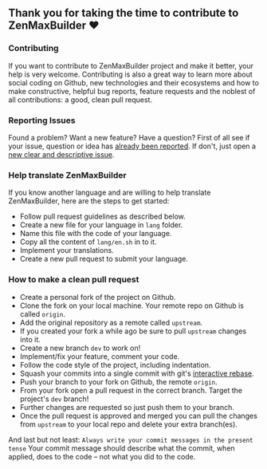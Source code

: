 ## Thank you for taking the time to contribute to ZenMaxBuilder ♥

### Contributing

If you want to contribute to ZenMaxBuilder project and make it better,
your help is very welcome. Contributing is also a great way to learn
more about social coding on Github, new technologies and their ecosystems and
how to make constructive, helpful bug reports, feature requests and
the noblest of all contributions: a good, clean pull request.

### Reporting Issues

Found a problem? Want a new feature? Have a question?
First of all see if your issue, question or idea has [already been reported](https://github.com/grm34/ZenMaxBuilder/issues).
If don't, just open a [new clear and descriptive issue](https://github.com/grm34/ZenMaxBuilder/issues/new/choose).

### Help translate ZenMaxBuilder

If you know another language and are willing to help translate
ZenMaxBuilder, here are the steps to get started:

- Follow pull request guidelines as described below.
- Create a new file for your language in `lang` folder.
- Name this file with the code of your language.
- Copy all the content of `lang/en.sh` in to it.
- Implement your translations.
- Create a new pull request to submit your language.

### How to make a clean pull request

- Create a personal fork of the project on Github.
- Clone the fork on your local machine. Your remote repo on Github is called `origin`.
- Add the original repository as a remote called `upstream`.
- If you created your fork a while ago be sure to pull `upstream` changes into it.
- Create a new branch `dev` to work on!
- Implement/fix your feature, comment your code.
- Follow the code style of the project, including indentation.
- Squash your commits into a single commit with git's [interactive rebase](https://help.github.com/en/github/using-git/about-git-rebase).
- Push your branch to your fork on Github, the remote `origin`.
- From your fork open a pull request in the correct branch.
  Target the project's `dev` branch!
- Further changes are requested so just push them to your branch.
- Once the pull request is approved and merged you can pull the changes
  from `upstream` to your local repo and delete your extra branch(es).

And last but not least: `Always write your commit messages in the present tense`
Your commit message should describe what the commit, when applied,
does to the code – not what you did to the code.
